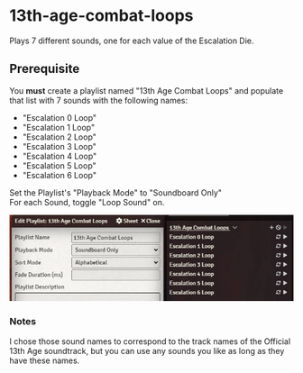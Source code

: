 # 13th-age-combat-loops
Plays 7 different sounds, one for each value of the Escalation Die.

## Prerequisite
You **must** create a playlist named "13th Age Combat Loops" and populate that list with 7 sounds with the following names:  
- "Escalation 0 Loop"
- "Escalation 1 Loop"
- "Escalation 2 Loop"
- "Escalation 3 Loop"
- "Escalation 4 Loop"
- "Escalation 5 Loop"
- "Escalation 6 Loop"

Set the Playlist's "Playback Mode" to "Soundboard Only"  
For each Sound, toggle "Loop Sound" on.  

![Screenshot of Playlist](/assets/images/13th-age-combat-loops-screenshot.jpg "Screenshot of Playlist")

### Notes
I chose those sound names to correspond to the track names of the Official 13th Age soundtrack, but you can use any sounds you like as long as they have these names.


